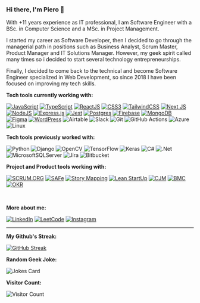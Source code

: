 ### Hi there, I'm Piero 👋

With +11 years experience as IT professional, I am Software Engineer with a BSc. in Computer Science and a MSc. in Project Management.

I started my career as Software Developer, then I decided to go through the managerial path in positions such as Business Analyst, Scrum Master, Product Manager and IT Solutions Manager. However, my geek spirit called many times so i decided to start several technology entrepreneurships. 

Finally, I decided to come back to the technical and become Software Engineer specialized in Web Development, so since 2018 I have been focused on improving my tech skills.

**Tech tools currently working with:**

[![JavaScript](https://img.shields.io/badge/JavaScript-F7DF1E.svg?style=for-the-badge&logo=JavaScript&logoColor=black)](https://developer.mozilla.org/en-US/docs/Web/JavaScript)
[![TypeScript](https://img.shields.io/badge/typescript-%23007ACC.svg?style=for-the-badge&logo=typescript&logoColor=white)](https://www.typescriptlang.org/)
[![ReactJS](https://img.shields.io/badge/React-000?style=for-the-badge&logo=react&logoColor=61DBFB)](https://reactjs.org/)
[![CSS3](https://img.shields.io/badge/css3-%231572B6.svg?style=for-the-badge&logo=css3&logoColor=white)](https://developer.mozilla.org/en-US/docs/Web/CSS)
[![TailwindCSS](https://img.shields.io/badge/Tailwind%20CSS-3490dc?style=for-the-badge&logo=tailwindcss&logoColor=white)](https://tailwindcss.com/)
[![Next JS](https://img.shields.io/badge/Next-black?style=for-the-badge&logo=next.js&logoColor=white)](https://nextjs.org/learn/foundations/about-nextjs/what-is-nextjs)
[![NodeJS](https://img.shields.io/badge/node.js-6DA55F?style=for-the-badge&logo=node.js&logoColor=white)](https://nodejs.org/en/about/)
[![Express.js](https://img.shields.io/badge/express.js-%23404d59.svg?style=for-the-badge&logo=express&logoColor=%2361DAFB)](https://www.codecademy.com/article/what-is-express-js)
[![Jest](https://img.shields.io/badge/-jest-%23C21325?style=for-the-badge&logo=jest&logoColor=white)](https://jestjs.io/)
[![Postgres](https://img.shields.io/badge/postgres-%23316192.svg?style=for-the-badge&logo=postgresql&logoColor=white)](https://www.postgresql.org/about/)
[![Firebase](https://img.shields.io/badge/firebase-%23039BE5.svg?style=for-the-badge&logo=firebase)](https://www.educative.io/answers/what-is-firebase)
[![MongoDB](https://img.shields.io/badge/MongoDB-%234ea94b.svg?style=for-the-badge&logo=mongodb&logoColor=white)](https://www.mongodb.com/what-is-mongodb)
[![Figma](https://img.shields.io/badge/figma-%23F24E1E.svg?style=for-the-badge&logo=figma&logoColor=white)](https://www.figma.com/)
[![WordPress](https://img.shields.io/badge/WordPress-%23117AC9.svg?style=for-the-badge&logo=WordPress&logoColor=white)](https://en.wikipedia.org/wiki/WordPress)
![Airtable](https://img.shields.io/badge/Airtable-18BFFF?style=for-the-badge&logo=Airtable&logoColor=white)
![Slack](https://img.shields.io/badge/Slack-4A154B?style=for-the-badge&logo=slack&logoColor=white)
![Git](https://img.shields.io/badge/git-%23F05033.svg?style=for-the-badge&logo=git&logoColor=white)
![GitHub Actions](https://img.shields.io/badge/github%20actions-%232671E5.svg?style=for-the-badge&logo=githubactions&logoColor=white)
![Azure](https://img.shields.io/badge/azure-%230072C6.svg?style=for-the-badge&logo=microsoftazure&logoColor=white)
![Linux](https://img.shields.io/badge/Linux-FCC624?style=for-the-badge&logo=linux&logoColor=black)

**Tech tools previously worked with:**

![Python](https://img.shields.io/badge/python-3670A0?style=for-the-badge&logo=python&logoColor=ffdd54)
![Django](https://img.shields.io/badge/django-%23092E20.svg?style=for-the-badge&logo=django&logoColor=white)
![OpenCV](https://img.shields.io/badge/opencv-%23white.svg?style=for-the-badge&logo=opencv&logoColor=white)
![TensorFlow](https://img.shields.io/badge/TensorFlow-%23FF6F00.svg?style=for-the-badge&logo=TensorFlow&logoColor=white)
![Keras](https://img.shields.io/badge/Keras-%23D00000.svg?style=for-the-badge&logo=Keras&logoColor=white)
![C#](https://img.shields.io/badge/c%23-%23239120.svg?style=for-the-badge&logo=c-sharp&logoColor=white)
![.Net](https://img.shields.io/badge/.NET-5C2D91?style=for-the-badge&logo=.net&logoColor=white)
![MicrosoftSQLServer](https://img.shields.io/badge/Microsoft%20SQL%20Sever-CC2927?style=for-the-badge&logo=microsoft%20sql%20server&logoColor=white)
![Jira](https://img.shields.io/badge/jira-%230A0FFF.svg?style=for-the-badge&logo=jira&logoColor=white)
![Bitbucket](https://img.shields.io/badge/bitbucket-%230047B3.svg?style=for-the-badge&logo=bitbucket&logoColor=white)

**Project and Product tools working with:**

[![SCRUM.ORG](https://img.shields.io/badge/SCRUM-SCRUM.ORG-137B92?style=for-the-badge)](https://www.scrum.org/resources/what-is-scrum)
[![SAFe](https://img.shields.io/badge/Scaled%20Agile-SAFe-053947?style=for-the-badge)](https://www.scaledagile.com/what-is-safe/)
[![Story Mapping](https://img.shields.io/badge/Product%20Planning-User%20Story%20Map-green?style=for-the-badge)](https://www.visual-paradigm.com/guide/agile-software-development/what-is-user-story-mapping/)
[![Lean StartUp](https://img.shields.io/badge/product%20development-Lean%20Startup-blue?style=for-the-badge)](https://www.lean.org/lexicon-terms/lean-startup/)
[![CJM](https://img.shields.io/badge/Customer%20Experience-Customer%20Journey%20Map-yellow?style=for-the-badge)](https://hbr.org/2010/11/using-customer-journey-maps-to)
[![BMC](https://img.shields.io/badge/Business%20Planning-Business%20Model%20Canvas-purple?style=for-the-badge)](https://www.businessmodelsinc.com/en/inspiration/tools/business-model-canvas)
[![OKR](https://img.shields.io/badge/Objectives%20Management-OKR-E23123?style=for-the-badge)](https://www.whatmatters.com/faqs/okr-meaning-definition-example)

<BR>

**More about me:**

<a href="https://www.linkedin.com/in/pieroguerrero/" target="_blank">![LinkedIn](https://img.shields.io/badge/linkedin-%230077B5.svg?style=for-the-badge&logo=linkedin&logoColor=white)</a>
<a href="https://leetcode.com/pieroguerrero/" target="_blank">![LeetCode](https://img.shields.io/badge/LeetCode-000000?style=for-the-badge&logo=LeetCode&logoColor=#d16c06)</a>
<a href="https://www.instagram.com/piero.guerrerog/" target="_blank">![Instagram](https://img.shields.io/badge/Instagram-%23E4405F.svg?style=for-the-badge&logo=Instagram&logoColor=white)</a>

---

**My Github's Streak:**

[![GitHub Streak](http://github-readme-streak-stats.herokuapp.com?user=pieroguerrero&theme=blood&hide_border=false)](https://git.io/streak-stats)

**Random Geek Joke:**

![Jokes Card](https://readme-jokes.vercel.app/api)

**Visitor Count:**

![Visitor Count](https://profile-counter.glitch.me/pieroguerrero/count.svg)
